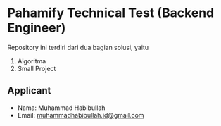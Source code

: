 # Pahamify Technical Test (Backend Engineer)

Repository ini terdiri dari dua bagian solusi, yaitu
1. Algoritma
2. Small Project

## Applicant
+ Nama: Muhammad Habibullah
+ Email: [muhammadhabibullah.id@gmail.com](mailto:muhammadhabibullah.id@gmail.com)

